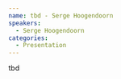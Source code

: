 ```yaml
--- 
name: tbd - Serge Hoogendoorn 
speakers: 
  - Serge Hoogendoorn
categories:
  - Presentation
---
```


tbd